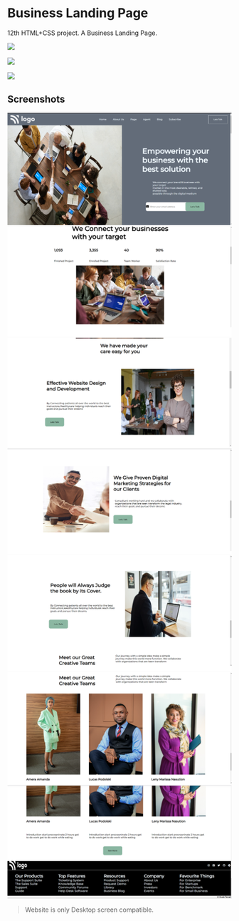 
# Business Landing Page

12th HTML+CSS project. A Business Landing Page.

![](https://img.shields.io/badge/Time%20taken-7hrs-green)  

![](https://img.shields.io/badge/Build%20with-HTML%2BCSS-orange)

![](https://img.shields.io/badge/Created%20by-Vivek%20Tenali-blue)


## Screenshots

![App Screenshot](./output/output1.png)
![App Screenshot](./output/output2.png)
![App Screenshot](./output/output3.png)
![App Screenshot](./output/output4.png)
![App Screenshot](./output/output5.png)
![App Screenshot](./output/output6.png)
![App Screenshot](./output/output7.png)

> Website is only Desktop screen compatible. 